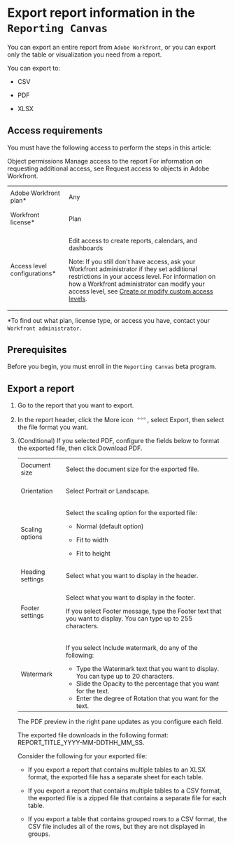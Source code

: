 

# Export report information in the `Reporting Canvas`

You can export an entire report from `Adobe Workfront`, or you can export only the table or visualization you need from a report.

You can export to:

* CSV
* PDF

  <!--
  PNG
  -->

* XLSX

## Access requirements

You must have the following access to perform the steps in this article:

<table cellspacing="0"> 
 <col> 
 <col> 
 <tbody> 
  <tr> 
   <td role="rowheader"><span>Adobe Workfront</span> plan*</td> 
   <td> <p>Any</p> </td> 
  </tr> 
  <tr> 
   <td role="rowheader"><span>Workfront</span> license*</td> 
   <td> <p>Plan</p> </td> 
  </tr> 
  <tr> 
   <td role="rowheader">Access level configurations*</td> 
   <td> <p>Edit access to create reports, calendars, and dashboards</p> <p>Note: If you still don't have access, ask your <span>Workfront administrator</span> if they set additional restrictions in your access level. For information on how a <span>Workfront administrator</span> can modify your access level, see <a href="../../administration-and-setup/add-users/configure-and-grant-access/create-modify-access-levels.md" class="MCXref xref">Create or modify custom access levels</a>.</p> </td> 
  </tr> Object permissions Manage access to the report For information on requesting additional access, see Request access to objects in Adobe Workfront. 
 </tbody> 
</table>

&#42;To find out what plan, license type, or access you have, contact your `Workfront administrator`.

<!--
Find out if the Object permissions info is correct here ^
-->

## Prerequisites

Before you begin, you must enroll in the `Reporting Canvas` beta program.

<!--
For more information, see [link to Beta enrollment info].
-->

## Export a report

<ol> 
 <li value="1"> <p>Go to the report that you want to export.</p> </li> 
 <li value="2"> <p>In the report header, click the <span class="bold">More</span> icon <img src="assets/more-icon.png">, select <span class="bold">Export</span>, then select the file format you want.</p> </li> 
 <li value="3"> <p>(Conditional) If you selected <span class="bold">PDF</span>, configure the fields below to format the exported file, then click <span class="bold">Download PDF</span>.</p> 
  <table cellspacing="0"> 
   <col> 
   <col> 
   <tbody> 
    <tr> 
     <td role="rowheader">Document size</td> 
     <td> <p>Select the document size for the exported file.</p> </td> 
    </tr> 
    <tr> 
     <td role="rowheader">Orientation</td> 
     <td> <p>Select <span class="bold">Portrait</span> or <span class="bold">Landscape</span>.</p> </td> 
    </tr> 
    <tr> 
     <td role="rowheader">Scaling options</td> 
     <td> <p>Select the scaling option for the exported file:</p> 
      <ul> 
       <li> <p><span class="bold">Normal</span> (default option)</p> </li> 
       <li> <p><span class="bold">Fit to width</span> </p> </li> 
       <li> <p><span class="bold">Fit to height</span> </p> </li> 
      </ul> </td> 
    </tr> 
    <tr> 
     <td role="rowheader">Heading settings</td> 
     <td> <p>Select what you want to display in the header.</p> </td> 
    </tr> 
    <tr> 
     <td role="rowheader">Footer settings</td> 
     <td> <p>Select what you want to display in the footer.</p> <p>If you select <span class="bold">Footer message</span>, type the <span class="bold">Footer text</span> that you want to display. You can type up to 255 characters.</p> </td> 
    </tr> 
    <tr> 
     <td role="rowheader">Watermark</td> 
     <td> <p>If you select <span class="bold">Include watermark</span>, do any of the following:</p> 
      <ul> 
       <li>Type the <span class="bold">Watermark text</span> that you want to display. You can type up to 20 characters.</li> 
       <li>Slide the <span class="bold">Opacity</span> to the percentage that you want for the text.</li> 
       <li>Enter the degree of <span class="bold">Rotation</span> that you want for the text.</li> 
      </ul> </td> 
    </tr> 
   </tbody> 
  </table> <p>The PDF preview in the right pane updates as you configure each field.</p> <p>The exported file downloads in the following format: REPORT_TITLE_YYYY-MM-DDTHH_MM_SS.</p> <note type="note"> 
   <p>Consider the following for your exported file:</p> 
   <ul> 
    <li> <p>If you export a report that contains multiple tables to an XLSX format, the exported file has a separate sheet for each table.</p> </li> 
    <li> <p>If you export a report that contains multiple tables to a CSV format, the exported file is a zipped file that contains a separate file for each table.</p> </li> 
    <li> <p>If you export a table that contains grouped rows to a CSV format, the CSV file includes all of the rows, but they are not displayed in groups.</p> </li> 
   </ul> 
  </note> </li> 
</ol>

